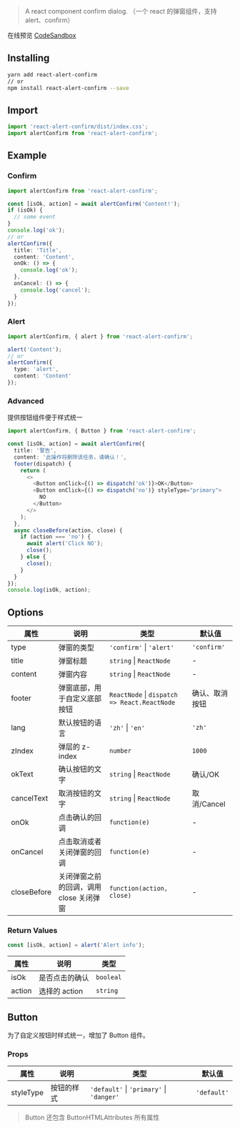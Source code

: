 > A react component confirm dialog. （一个 react 的弹窗组件，支持 alert、confirm）

在线预览 [CodeSandbox](https://codesandbox.io/s/react-alert-confirm-v3-k0gc4)

## Installing

```bash
yarn add react-alert-confirm
// or
npm install react-alert-confirm --save
```

## Import

```typescript
import 'react-alert-confirm/dist/index.css';
import alertConfirm from 'react-alert-confirm';
```

## Example

### Confirm

```typescript jsx
import alertConfirm from 'react-alert-confirm';

const [isOk, action] = await alertConfirm('Content!');
if (isOk) {
  // some event
}
console.log('ok');
// or
alertConfirm({
  title: 'Title',
  content: 'Content',
  onOk: () => {
    console.log('ok');
  },
  onCancel: () => {
    console.log('cancel');
  }
});
```

### Alert

```typescript jsx
import alertConfirm, { alert } from 'react-alert-confirm';

alert('Content');
// or
alertConfirm({
  type: 'alert',
  content: 'Content'
});
```

### Advanced

提供按钮组件便于样式统一

```typescript jsx
import alertConfirm, { Button } from 'react-alert-confirm';

const [isOk, action] = await alertConfirm({
  title: '警告',
  content: '此操作将删除该任务，请确认！',
  footer(dispatch) {
    return (
      <>
        <Button onClick={() => dispatch('ok')}>OK</Button>
        <Button onClick={() => dispatch('no')} styleType="primary">
          NO
        </Button>
      </>
    );
  },
  async closeBefore(action, close) {
    if (action === 'no') {
      await alert('Click NO');
      close();
    } else {
      close();
    }
  }
});
console.log(isOk, action);
```

## Options

| 属性        | 说明                                    | 类型                                             | 默认值         |
| ----------- | --------------------------------------- | ------------------------------------------------ | -------------- |
| type        | 弹窗的类型                              | `'confirm'` &#124; `'alert'`                     | `'confirm'`    |
| title       | 弹窗标题                                | `string` &#124; `ReactNode`                      | -              |
| content     | 弹窗内容                                | `string` &#124; `ReactNode`                      | -              |
| footer      | 弹窗底部，用于自定义底部按钮            | `ReactNode` &#124; `dispatch => React.ReactNode` | 确认、取消按钮 |
| lang        | 默认按钮的语言                          | `'zh'` &#124; `'en'`                             | `'zh'`         |
| zIndex      | 弹层的 z-index                          | `number`                                         | `1000`         |
| okText      | 确认按钮的文字                          | `string` &#124; `ReactNode`                      | 确认/OK        |
| cancelText  | 取消按钮的文字                          | `string` &#124; `ReactNode`                      | 取消/Cancel    |
| onOk        | 点击确认的回调                          | `function(e)`                                    | -              |
| onCancel    | 点击取消或者关闭弹窗的回调              | `function(e)`                                    | -              |
| closeBefore | 关闭弹窗之前的回调，调用 close 关闭弹窗 | `function(action, close)`                        | -              |

### Return Values

```typescript jsx
const [isOk, action] = alert('Alert info');
```

| 属性   | 说明           | 类型      |
| ------ | -------------- | --------- |
| isOk   | 是否点击的确认 | `booleal` |
| action | 选择的 action  | `string`  |

## Button

为了自定义按钮时样式统一，增加了 Button 组件。

### Props

| 属性      | 说明       | 类型                                             | 默认值      |
| --------- | ---------- | ------------------------------------------------ | ----------- |
| styleType | 按钮的样式 | `'default'` &#124; `'primary'` &#124; `'danger'` | `'default'` |

> Button 还包含 ButtonHTMLAttributes 所有属性
